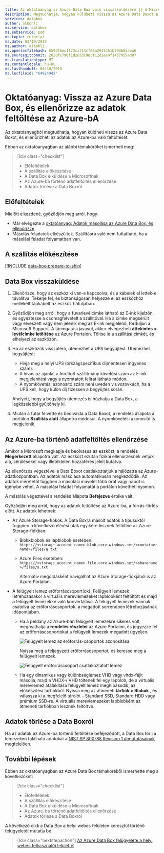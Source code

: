 ```yaml
---
title: Az oktatóanyag az Azure Data Box való visszaküldésére |} A Microsoft Docs
description: Megtudhatja, hogyan küldheti vissza az Azure Data Boxot a Microsofthoz.
services: databox
author: alkohli
ms.service: databox
ms.subservice: pod
ms.topic: tutorial
ms.date: 03/19/2019
ms.author: alkohli
ms.openlocfilehash: 659dfbec1f73ca713cf03a2945361b794b8aaea6
ms.sourcegitcommit: 2028fc790f1d265dc96cf12d1ee9f1437955ad87
ms.translationtype: MT
ms.contentlocale: hu-HU
ms.lasthandoff: 04/30/2019
ms.locfileid: "64924942"
---
```

# <a name="tutorial-return-azure-data-box-and-verify-data-upload-to-azure"></a>Oktatóanyag: Vissza az Azure Data Box, és ellenőrizze az adatok feltöltése az Azure-bA

Az oktatóanyagból megtudhatja, hogyan küldheti vissza az Azure Data Boxot, és ellenőrizheti az adatok az Azure-ba való feltöltését.

Ebben az oktatóanyagban az alábbi témaköröket ismerheti meg:

> [!div class="checklist"]
> * Előfeltételek
> * A szállítás előkészítése
> * A Data Box elküldése a Microsoftnak
> * Az Azure-ba történő adatfeltöltés ellenőrzése
> * Adatok törlése a Data Boxról

## <a name="prerequisites"></a>Előfeltételek

Mielőtt elkezdené, győződjön meg arról, hogy:

- Már elvégezte a [oktatóanyag: Adatok másolása az Azure Data Box, és ellenőrizze](data-box-deploy-copy-data.md). 
- Másolás feladatok elkészültek. Szállításra való nem futtatható, ha a másolási feladat folyamatban van.

## <a name="prepare-to-ship"></a>A szállítás előkészítése

[!INCLUDE [data-box-prepare-to-ship](../../includes/data-box-prepare-to-ship.md)]

## <a name="ship-data-box-back"></a>Data Box visszaküldése

1. Ellenőrizze, hogy az eszköz ki van-e kapcsolva, és a kábelek el lettek-e távolítva. Tekerje fel, és biztonságosan helyezze el az eszközhöz mellékelt tápkábelt az eszköz hátuljában.
2. Győződjön meg arról, hogy a fuvarlevélcímke látható az E-ink kijelzőn, és egyeztesse a csomagfelvételt a szállítóval. Ha a címke megsérült vagy elveszett vagy nem jelenik meg az E-ink megjelenő, forduljon a Microsoft Support. A támogatási javasol, akkor elvégezheti **áttekintés > levélcímke letöltése** az Azure Portalon. Töltse le a szállítási címkét, és elhelyezi az eszközön. 
3. Ha az eszközök visszatérő, ütemezhet a UPS begyűjtést. Ütemezhet begyűjtést:

    - Hívja meg a helyi UPS (országspecifikus díjmentesen ingyenes szám).
    - A hívás az ajánlat a fordított szállítmány követési szám az E-ink megjelenítési vagy a nyomtatott felirat látható módon.
    - A nyomkövetési azonosító szám není uveden v uvozovkách, ha a UPS kell, hogy külön díj fizessen a begyűjtés során.

    Ahelyett, hogy a begyűjtés ütemezés is húzhatja a Data Box, a legközelebbi gyűjtőhely ki.
4. Miután a futár felvette és beolvasta a Data Boxot, a rendelés állapota a portálon **Szállítás alatt** állapotra módosul. A nyomkövetési azonosító is megjelenik.

## <a name="verify-data-upload-to-azure"></a>Az Azure-ba történő adatfeltöltés ellenőrzése

Amikor a Microsoft megkapja és beolvassa az eszközt, a rendelés **Megérkezett** állapotra vált. Az eszközt ezután fizikai ellenőrzésnek vetjük alá, sérüléseket vagy illetéktelen hozzáférés jeleit kutatva.

Az ellenőrzés végeztével a Data Boxot csatlakoztatjuk a hálózatra az Azure-adatközpontban. Az adatok másolása automatikusan megkezdődik. Az adatok méretétől függően a másolási művelet több órát vagy napot is igénybe vehet. A másolási feladat folyamatát a portálon követheti nyomon.

A másolás végeztével a rendelés állapota **Befejezve** értéke vált.

Győződjön meg arról, hogy az adatok feltöltése az Azure-ba, a forrás-törlés előtt. Az adatok lehetnek:

- Az Azure Storage-fiókok. A Data Boxra másolt adatok a típusuktól függően a következő elérési utak egyikére lesznek feltöltve az Azure Storage-fiókban.

  - Blokkblobok és lapblobok esetében: `https://<storage_account_name>.blob.core.windows.net/<containername>/files/a.txt`
  - Azure Files esetében: `https://<storage_account_name>.file.core.windows.net/<sharename>/files/a.txt`

    Alternatív megoldásként navigálhat az Azure Storage-fiókjából is az Azure Portalon.

- A felügyelt lemez erőforráscsoport(ok). Felügyelt lemezek létrehozásakor a virtuális merevlemezeket lapblobként feltöltött és majd a felügyelt lemezekké való konvertálása. A felügyelt lemezek vannak csatolva az erőforráscsoportok, a megadott sorrendben létrehozásának időpontjában. 

    - Ha a példány az Azure-ban felügyelt lemezekre sikeres volt, megnyithatja a **rendelés részletei** az Azure Portalon, és jegyezze fel az erőforráscsoportokat a felügyelt lemezek megadott ügyeljen.

        ![Felügyelt lemez az erőforrás-csoportok azonosítása](media/data-box-deploy-copy-data-from-vhds/order-details-managed-disk-resource-groups.png)

        Nyissa meg a feljegyzett erőforráscsoportot, és keresse meg a felügyelt lemezek.

        ![Felügyelt erőforráscsoport csatlakoztatott lemez](media/data-box-deploy-copy-data-from-vhds/managed-disks-resource-group.png)

    - Ha egy dinamikus vagy különbséglemez VHD vagy vhdx-fájlt másolja, majd a VHDX-/ VHD töltenek fel egy lapblob, de a virtuális merevlemez átalakítása felügyelt lemez meghibásodik, az előkészítési tárfiókból. Nyissa meg az átmeneti **tárfiók > Blobok** , és válassza ki a megfelelő tárolót – Standard SSD, Standard HDD vagy prémium SSD-re. A virtuális merevlemezeket lapblobként az átmeneti tárfiókban lesznek feltöltve.

## <a name="erasure-of-data-from-data-box"></a>Adatok törlése a Data Boxról
 
Ha az adatok az Azure-ba történő feltöltése befejeződött, a Data Box törli a lemezeken található adatokat a [NIST SP 800-88 Revision 1 útmutatásainak](https://csrc.nist.gov/News/2014/Released-SP-800-88-Revision-1,-Guidelines-for-Medi) megfelelően.

## <a name="next-steps"></a>További lépések

Ebben az oktatóanyagban az Azure Data Box témaköréből ismerhette meg a következőket:

> [!div class="checklist"]
> * Előfeltételek
> * A szállítás előkészítése
> * A Data Box elküldése a Microsoftnak
> * Az Azure-ba történő adatfeltöltés ellenőrzése
> * Adatok törlése a Data Boxról

A következő cikk a Data Box a helyi webes felületen keresztül történő felügyeletét mutatja be.

> [!div class="nextstepaction"]
> [Az Azure Data Box felügyelete a helyi webes felhasználói felülettel](./data-box-local-web-ui-admin.md)


